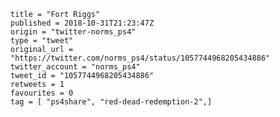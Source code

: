 ```
title = "Fort Riggs"
published = 2018-10-31T21:23:47Z
origin = "twitter-norms_ps4"
type = "tweet"
original_url = "https://twitter.com/norms_ps4/status/1057744968205434886"
twitter_account = "norms_ps4"
tweet_id = "1057744968205434886"
retweets = 1
favourites = 0
tag = [ "ps4share", "red-dead-redemption-2",]
```

<p class='image'><img src='https://mnf.m17s.net/2018/10/31/Dq3dcNcXgAA6FSJ.jpg' alt=''></p>

